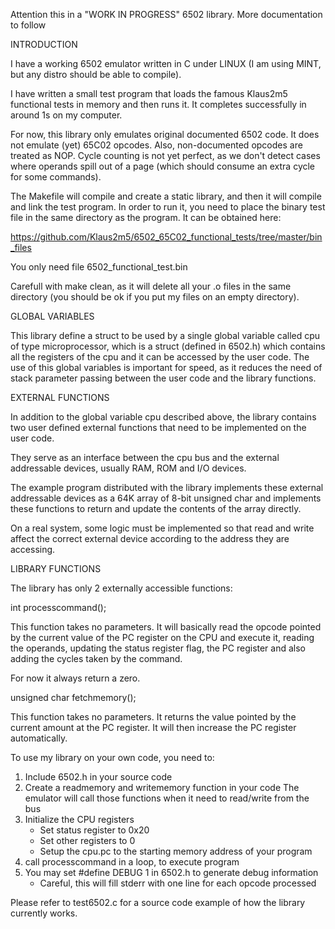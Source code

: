 Attention this in a "WORK IN PROGRESS" 6502 library. More documentation
to follow


INTRODUCTION

I have a working 6502 emulator written in C under LINUX (I am using MINT, but any
distro should be able to compile). 

I have written a small test program that loads the famous Klaus2m5 functional tests
in memory and then runs it. It completes successfully in around 1s on my computer. 

For now, this library only emulates original documented 6502 code. It does not emulate 
(yet) 65C02 opcodes. Also, non-documented opcodes are treated as NOP. Cycle counting 
is not yet perfect, as we don't detect cases where operands spill out of a page (which
should consume an extra cycle for some commands). 

The Makefile will compile and create a static library, and then it will compile 
and link the test program. In order to run it, you need to place the binary test 
file in the same directory as the program. It can be obtained here: 

https://github.com/Klaus2m5/6502_65C02_functional_tests/tree/master/bin_files

You only need file 6502_functional_test.bin

Carefull with make clean, as it will delete all your .o files in the same 
directory (you should be ok if you put my files on an empty directory). 


GLOBAL VARIABLES

This library define a struct to be used by a single global variable called cpu of
type microprocessor, which is a struct (defined in 6502.h) which contains all the
registers of the cpu and it can be accessed by the user code. 
The use of this global variables is important for speed, as it reduces the need of
stack parameter passing between the user code and the library functions. 


EXTERNAL FUNCTIONS

In addition to the global variable cpu described above, the library contains two
user defined external functions that need to be implemented on the user code. 

They serve as an interface between the cpu bus and the external addressable 
devices, usually RAM, ROM and I/O devices. 

The example program distributed with the library implements these external
addressable devices as a 64K array of 8-bit unsigned char and implements 
these functions to return and update the contents of the array directly.

On a real system, some logic must be implemented so that read and write
affect the correct external device according to the address they are 
accessing. 


LIBRARY FUNCTIONS 

The library has only 2 externally accessible functions: 

int processcommand();

This function takes no parameters. It will basically read the opcode pointed by
the current value of the PC register on the CPU and execute it, reading the 
operands, updating the status register flag, the PC register and also adding the
cycles taken by the command. 

For now it always return a zero. 

  
unsigned char fetchmemory();

This function takes no parameters. It returns the value pointed by the current
amount at the PC register. It will then increase the PC register automatically. 



To use my library on your own code, you need to: 

1) Include 6502.h in your source code
2) Create a readmemory and writememory function in your code
    The emulator will call those functions when it need to read/write from the bus
4) Initialize the CPU registers
    -   Set status register to 0x20
    -   Set other registers to 0
    -   Setup the cpu.pc to the starting memory address of your program
5) call processcommand in a loop, to execute program
6) You may set #define DEBUG 1 in 6502.h to generate debug information
    -   Careful, this will fill stderr with one line for each opcode processed

Please refer to test6502.c for a source code example of how the library currently
works. 
